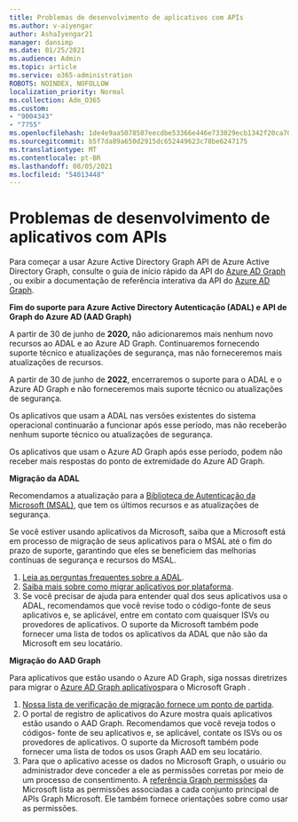 ```yaml
---
title: Problemas de desenvolvimento de aplicativos com APIs
ms.author: v-aiyengar
author: AshaIyengar21
manager: dansimp
ms.date: 01/25/2021
ms.audience: Admin
ms.topic: article
ms.service: o365-administration
ROBOTS: NOINDEX, NOFOLLOW
localization_priority: Normal
ms.collection: Adm_O365
ms.custom:
- "9004343"
- "7755"
ms.openlocfilehash: 1de4e9aa5078507eecdbe53366e446e733029ecb1342f20ca701fa7f95a06fa9
ms.sourcegitcommit: b5f7da89a650d2915dc652449623c78be6247175
ms.translationtype: MT
ms.contentlocale: pt-BR
ms.lasthandoff: 08/05/2021
ms.locfileid: "54013448"
---
```

# <a name="issues-developing-applications-with-apis"></a>Problemas de desenvolvimento de aplicativos com APIs

Para começar a usar Azure Active Directory Graph API de Azure Active Directory Graph, consulte o guia de início rápido da API do [Azure AD Graph](https://docs.microsoft.com/azure/active-directory/develop/microsoft-graph-intro) , ou exibir a documentação de referência interativa da API do [Azure AD Graph](https://docs.microsoft.com/previous-versions/azure/ad/graph/api/api-catalog).

**Fim do suporte para Azure Active Directory Autenticação (ADAL) e API de Graph do Azure AD (AAD Graph)**

A partir de 30 de junho de **2020,** não adicionaremos mais nenhum novo recursos ao ADAL e ao Azure AD Graph. Continuaremos fornecendo suporte técnico e atualizações de segurança, mas não forneceremos mais atualizações de recursos.

A partir de 30 de junho de **2022**, encerraremos o suporte para o ADAL e o Azure AD Graph e não forneceremos mais suporte técnico ou atualizações de segurança.

Os aplicativos que usam a ADAL nas versões existentes do sistema operacional continuarão a funcionar após esse período, mas não receberão nenhum suporte técnico ou atualizações de segurança.

Os aplicativos que usam o Azure AD Graph após esse período, podem não receber mais respostas do ponto de extremidade do Azure AD Graph.

**Migração da ADAL**

Recomendamos a atualização para a [Biblioteca de Autenticação da Microsoft (MSAL)](https://docs.microsoft.com/azure/active-directory/develop/v2-overview), que tem os últimos recursos e as atualizações de segurança.

Se você estiver usando aplicativos da Microsoft, saiba que a Microsoft está em processo de migração de seus aplicativos para o MSAL até o fim do prazo de suporte, garantindo que eles se beneficiem das melhorias contínuas de segurança e recursos do MSAL.

1. [Leia as perguntas frequentes sobre a ADAL](https://docs.microsoft.com/azure/active-directory/develop/msal-migration#frequently-asked-questions-faq).
1. [Saiba mais sobre como migrar aplicativos por plataforma](https://docs.microsoft.com/azure/active-directory/develop/msal-migration#frequently-asked-questions-faq).
1. Se você precisar de ajuda para entender qual dos seus aplicativos usa o ADAL, recomendamos que você revise todo o código-fonte de seus aplicativos e, se aplicável, entre em contato com quaisquer ISVs ou provedores de aplicativos. O suporte da Microsoft também pode fornecer uma lista de todos os aplicativos da ADAL que não são da Microsoft em seu locatário.

**Migração do AAD Graph**

Para aplicativos que estão usando o Azure AD Graph, siga nossas diretrizes para migrar o [Azure AD Graph aplicativos](https://docs.microsoft.com/graph/migrate-azure-ad-graph-overview?view=graph-rest-1.0&preserve-view=true)para o Microsoft Graph .

1. [Nossa lista de verificação de migração fornece um ponto de partida](https://docs.microsoft.com/graph/migrate-azure-ad-graph-planning-checklist). 
1. O portal de registro de aplicativos do Azure mostra quais aplicativos estão usando o AAD Graph. Recomendamos que você reveja todos o códigos- fonte de seu aplicativos e, se aplicável, contate os ISVs ou os provedores de aplicativos. O suporte da Microsoft também pode fornecer uma lista de todos os usos Graph AAD em seu locatário.
1. Para que o aplicativo acesse os dados no Microsoft Graph, o usuário ou administrador deve conceder a ele as permissões corretas por meio de um processo de consentimento. A [referência Graph permissões](https://docs.microsoft.com/graph/permissions-reference?context=graph%2Fapi%2Fbeta&view=graph-rest-beta&preserve-view=true) da Microsoft lista as permissões associadas a cada conjunto principal de APIs Graph Microsoft. Ele também fornece orientações sobre como usar as permissões.
